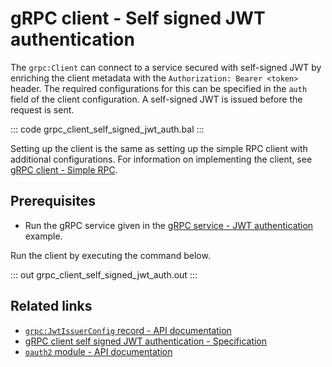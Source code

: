 # gRPC client - Self signed JWT authentication

The `grpc:Client` can connect to a service secured with self-signed JWT by enriching the client metadata with the `Authorization: Bearer <token>` header. The required configurations for this can be specified in the `auth` field of the client configuration. A self-signed JWT is issued before the request is sent.

   ::: code grpc_client_self_signed_jwt_auth.bal :::

Setting up the client is the same as setting up the simple RPC client with additional configurations. For information on implementing the client, see [gRPC client - Simple RPC](/learn/by-example/grpc-client-simple/).

## Prerequisites
- Run the gRPC service given in the [gRPC service - JWT authentication](/learn/by-example/grpc-service-jwt-auth/) example.

Run the client by executing the command below.

   ::: out grpc_client_self_signed_jwt_auth.out :::

## Related links
- [`grpc:JwtIssuerConfig` record - API documentation](https://lib.ballerina.io/ballerina/grpc/latest/records/JwtIssuerConfig)
- [gRPC client self signed JWT authentication - Specification](/spec/grpc/#5117-client---self-signed-jwt-auth)
- [`oauth2` module - API documentation](https://lib.ballerina.io/ballerina/oauth2/latest/)
